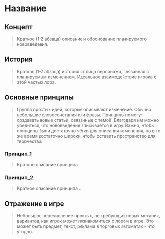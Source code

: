# Название

## Концепт
> Краткое (1-2 абзаца) описание и обоснование планируемого нововведения.
## История
> Краткая (1-2 абзаца) история от лица персонажа, связанная с планируемым изменением. Идеальное взаимодействие игрока с этой частью лора.
## Основные принципы
> Группа простых идей, которые описывают изменение. Обычно небольшие словосочетания или фразы.
> Принципы помогут создавать новые статьи, связанные с темой. Благодаря им можно убедиться, что нововведение вписывается в игру.
> Важно, чтобы принципы были достаточно чётки для описания изменения, но в то же время достаточно широки, чтобы оставить пространство для творчества.
### Принцип_1
> Краткое описание принципа
### Принцип_2
> Краткое описание принципа
...
## Отражение в игре
> Небольшое перечисление простых, не требующих новых механик, вариантов, как игрок может познакомиться с лором в игре. Это может быть предмет, текст, реклама в торговых автоматах - что угодно.
